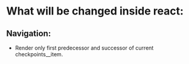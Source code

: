 # What will be changed inside react:

## Navigation:
 * Render only first predecessor and successor of current checkpoints__item.
